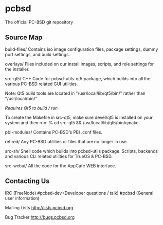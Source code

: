 pcbsd
=====

The official PC-BSD git repository

Source Map
---------------------------------

build-files/
  Contains iso image configuration files, package settings, dummy port settings, and build settings.

overlays/
  Files included on our install images, scripts, and role settings for the installer.

src-qt5/
  C++ Code for pcbsd-utils-qt5 package, which builds into all the various PC-BSD related GUI utilities.
  
  Note: Qt5 build tools are located in "/usr/local/lib/qt5/bin/" rather than "/usr/local/bin/"
  
  *Requires Qt5 to build / run*

  To create the Makefile in src-qt5, make sure devel/qt5 is installed on your system and then run:
  % cd src-qt5 && /usr/local/lib/qt5/bin/qmake

  
pbi-modules/
  Contains PC-BSD's PBI .conf files.
  
retired/
  Any PC-BSD utilities or files that are no longer in use.

src-sh/
  Shell code which builds into pcbsd-utils package. Scripts, backends and various CLI
  related utilities for TrueOS & PC-BSD. 

src-webui/
  All the code for the AppCafe WEB interface.


Contacting Us
---------------------------------

IRC (FreeNode)
#pcbsd-dev (Developer questions / talk)
#pcbsd (General user information)

Mailing Lists
http://lists.pcbsd.org

Bug Tracker
http://bugs.pcbsd.org
